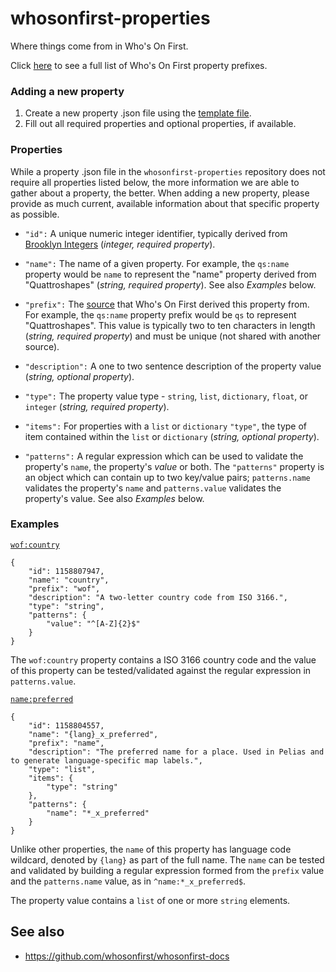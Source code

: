 # whosonfirst-properties

Where things come from in Who's On First.

Click [here](properties/) to see a full list of Who's On First property prefixes.

### Adding a new property

1. Create a new property .json file using the [template file](properties_template.json).
2. Fill out all required properties and optional properties, if available.

### Properties

While a property .json file in the `whosonfirst-properties` repository does not require all properties listed below, the more information we are able to gather about a property, the better. When adding a new property, please provide as much current, available information about that specific property as possible.

* `"id":` A unique numeric integer identifier, typically derived from [Brooklyn Integers](https://www.brooklynintegers.com) (_integer, required property_).

* `"name":` The name of a given property. For example, the `qs:name` property would be `name` to represent the "name" property derived from "Quattroshapes" (_string, required property_). See also _Examples_ below.

* `"prefix":` The [source](https://www.github.com/whosonfirst/whosonfirst-sources) that Who's On First derived this property from. For example, the `qs:name` property prefix would be `qs` to represent "Quattroshapes". This value is typically two to ten characters in length (_string, required property_) and must be unique (not shared with another source).

* `"description":` A one to two sentence description of the property value (_string, optional property_).

* `"type":` The property value type - `string`, `list`, `dictionary`, `float`, or `integer` (_string, required property_).

* `"items":` For properties with a `list` or `dictionary` `"type"`, the type of item contained within the `list` or `dictionary` (_string, optional property_).

* `"patterns":` A regular expression which can be used to validate the property's `name`, the property's _value_ or both. The `"patterns"` property is an object which can contain up to two key/value pairs; `patterns.name` validates the property's `name` and `patterns.value` validates the property's value. See also _Examples_ below.

### Examples

[`wof:country`](properties/wof/country.json)

```
{
    "id": 1158807947,
    "name": "country",
    "prefix": "wof",
    "description": "A two-letter country code from ISO 3166.",
    "type": "string",
    "patterns": {
        "value": "^[A-Z]{2}$"
    }
}
```

The `wof:country` property contains a ISO 3166 country code and the value of this property can be tested/validated against the regular expression in `patterns.value`.


[`name:preferred`](properties/name/preferred.json)

```
{
    "id": 1158804557,
    "name": "{lang}_x_preferred",
    "prefix": "name",
    "description": "The preferred name for a place. Used in Pelias and to generate language-specific map labels.",
    "type": "list",
    "items": {
        "type": "string"
    },
    "patterns": {
        "name": "*_x_preferred"
    }
}
```

Unlike other properties, the `name` of this property has language code wildcard, denoted by `{lang}` as part of the full name. The `name` can be tested and validated by building a regular expression formed from the `prefix` value and the `patterns.name` value, as in `^name:*_x_preferred$`.

The property value contains a `list` of one or more `string` elements.

## See also

* https://github.com/whosonfirst/whosonfirst-docs
